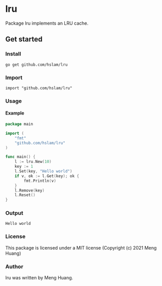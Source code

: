 # lru
Package lru implements an LRU cache.

## Get started

### Install
```
go get github.com/hslam/lru
```
### Import
```
import "github.com/hslam/lru"
```
### Usage
#### Example
```go
package main

import (
	"fmt"
	"github.com/hslam/lru"
)

func main() {
	l := lru.New(10)
	key := 1
	l.Set(key, "Hello world")
	if v, ok := l.Get(key); ok {
		fmt.Println(v)
	}
	l.Remove(key)
	l.Reset()
}
```

### Output
```
Hello world
```

### License
This package is licensed under a MIT license (Copyright (c) 2021 Meng Huang)


### Author
lru was written by Meng Huang.


